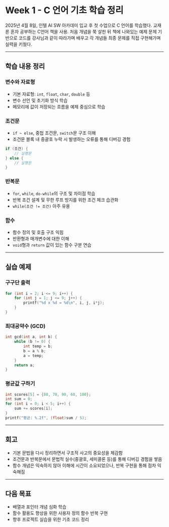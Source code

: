 # Week 1 - C 언어 기초 학습 정리

2025년 4월 8일, 인텔 AI SW 아카데미 입교 후 첫 수업으로 C 언어를 학습했다. 교재론 혼자 공부하는 C언어 책을 사용.
처음 개념을 쭉 살핀 뒤 책에 나와있는 예제 문제 기반으로 코드를 강사님과 같이 따라가며 배우고 각 개념들 최종 문제를 직접 구현해가며 실력을 키웠다.

---

## 학습 내용 정리

### 변수와 자료형
- 기본 자료형: `int`, `float`, `char`, `double` 등
- 변수 선언 및 초기화 방식 학습
- 메모리에 값이 저장되는 흐름을 예제 중심으로 학습

### 조건문
- `if ~ else`, 중첩 조건문, `switch`문 구조 이해
- 조건문 블록 내 중괄호 누락 시 발생하는 오류를 통해 디버깅 경험

```c
if (조건) {
    // 실행문
} else {
    // 실행문
}
```

### 반복문
- `for`, `while`, `do-while`의 구조 및 차이점 학습
- 반복 조건 설계 및 무한 루프 방지를 위한 조건 체크 습관화
- `while(조건 != 조건)` 아주 유용

### 함수
- 함수 정의 및 호출 구조 익힘
- 반환형과 매개변수에 대한 이해
- `void`형과 `return` 값이 있는 함수 구분 연습

---

## 실습 예제

### 구구단 출력
```c
for (int i = 2; i <= 9; i++) {
    for (int j = 1; j <= 9; j++) {
        printf("%d x %d = %d\n", i, j, i*j);
    }
}
```

### 최대공약수 (GCD)
```c
int gcd(int a, int b) {
    while (b != 0) {
        int temp = b;
        b = a % b;
        a = temp;
    }
    return a;
}
```

### 평균값 구하기
```c
int scores[5] = {80, 70, 90, 60, 100};
int sum = 0;
for (int i = 0; i < 5; i++) {
    sum += scores[i];
}
printf("평균: %.2f", (float)sum / 5);
```

---

## 회고
- 기본 문법을 다시 정리하면서 구조적 사고의 중요성을 체감함
- 조건문과 반복문에서 문법적 실수(중괄호, 세미콜론 등)를 통해 디버깅 경험을 쌓음
- 함수 개념은 익숙하지 않아 이해에 시간이 소요되었으나, 반복 구현을 통해 점차 익숙해짐

---

## 다음 목표
- 배열과 포인터 개념 심화 학습
- 함수 활용도 향상을 위한 사용자 정의 함수 반복 구현
- 향후 프로젝트 실습을 위한 기초 코드 정리
